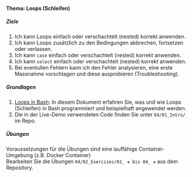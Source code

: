 #### Thema: Loops (Schleifen)

##### Ziele
1. Ich kann Loops einfach oder verschachtelt (nested) korrekt anwenden.
2. Ich kann Loops zusätzlich zu den Bedingungen abbrechen, fortsetzen oder verlassen.
3. Ich kann <code>case</code> einfach oder verschachtelt (nested) korrekt anwenden.
4. Ich kann <code>select</code> einfach oder verschachtelt (nested) korrekt anwenden.
5. Bei eventullen Fehlern kann ich den Fehler analysieren, eine erste Massnahme vorschlagen und diese ausprobieren (Troubleshooting).

##### Grundlagen
1. [Loops in Bash](./content.php?top=1&file=themen/04/th_loops.md): In diesem Dokument erfahren Sie, was und wie Loops (Schleifen) in Bash programmiert und beispielhaft angewendet werden.
2. Die in der Live-Demo verwendeten Code finden Sie unter <code>04/01_Intro/</code> im Repo.

##### Übungen
Voraussetzungen für die Übungen sind eine lauffähige Container-Umgebung (z.B. Docker Container)<br/>
Bearbeiten Sie die Übungen <code>04/02_Exercises/01&#818; &#8277; bis 04&#818; &#8277;</code> aus dem Repository.
